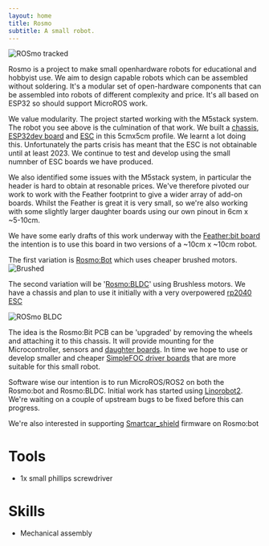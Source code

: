 ```yaml
---
layout: home
title: Rosmo
subtitle: A small robot.
---
```


 ![ROSmo tracked](https://pbs.twimg.com/media/FUa95gJXsAEfBqj?format=jpg)

Rosmo is a project to make small openhardware robots for educational and hobbyist use. We aim to design capable robots which can be assembled without soldering. It's a modular set of open-hardware components that can be assembled into robots of different complexity and price. It's all based on ESP32 so should support MicroROS work.

We value modularity. The project started working with the M5stack system. The robot you see above is the culmination of that work. We built a [chassis](https://github.com/rosmo-robot/Rosmo_3D/tree/main/V2/2.10), [ESP32dev board](https://github.com/rosmo-robot/Open-Core-M5stack/tree/main/2.2) and [ESC](https://github.com/rosmo-robot/Rosmo_ESC) in this 5cmx5cm profile. We learnt a lot doing this. Unfortunately the parts crisis has meant that the ESC is not obtainable until at least 2023. We continue to test and develop using the small numnber of ESC boards we have produced.

We also identified some issues with the M5stack system, in particular the header is hard to obtain at resonable prices. We've therefore pivoted our work to work with the Feather footprint to give a wider array of add-on boards. Whilst the Feather is great it is very small, so we're also working with some slightly larger daughter boards using our own pinout in 6cm x ~5-10cm.

We have some early drafts of this work underway with the [Feather:bit board](https://github.com/rosmo-robot/Feather-Bit/tree/main/v1) the intention is to use this board in two versions of a ~10cm x ~10cm robot.

The first variation is [Rosmo:Bot](https://github.com/rosmo-robot/micro-bot/tree/master/Hardware/V3) which uses cheaper brushed motors. 
![Brushed](https://raw.githubusercontent.com/rosmo-robot/micro-bot/master/Hardware/V3/Front.JPG)

The second variation will be '[Rosmo:BLDC](https://github.com/rosmo-robot/Rosmo_3D/tree/main/V4/BLDC)' using Brushless motors. We have a chassis and plan to use it initially with a very overpowered [rp2040 ESC](https://github.com/Twisted-Fields/rp2040-motor-controller)

 ![ROSmo BLDC](https://raw.githubusercontent.com/rosmo-robot/rosmo-robot.github.io/master/assets/img/chonky.jpeg)
 
The idea is the Rosmo:Bit PCB can be 'upgraded' by removing the wheels and attaching it to this chassis. It will provide mounting for the Microcontroller, sensors and [daughter boards](https://github.com/rosmo-robot/Feather-Bit/blob/main/v1/daughter_concept/Readme.md). In time we hope to use or develop smaller and cheaper [SimpleFOC driver boards](https://community.simplefoc.com/) that are more suitable for this small robot.

Software wise our intention is to run MicroROS/ROS2 on both the Rosmo:bot and Rosmo:BLDC. Initial work has started using [Linorobot2](https://github.com/rosmo-robot/linorobot2_hardware). We're waiting on a couple of upstream bugs to be fixed before this can progress.

We're also interested in supporting [Smartcar_shield](https://github.com/platisd/smartcar_shield/) firmware on Rosmo:bot

# Tools
* 1x small phillips screwdriver

# Skills
* Mechanical assembly

